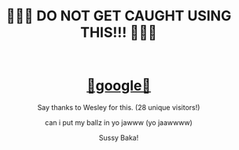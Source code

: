 <div align = 'center'>
  <h1>🚫🚫🚫 <strong>DO NOT GET CAUGHT USING THIS!!!</strong> 🚫🚫🚫</h1>

  <br>
  
  <h1><strong><a href = 'https://google.com/'>💖google💖</a></strong></h1>

  <p>Say thanks to Wesley for this. (28 unique visitors!)</p>
  <p>can i put my ballz in yo jawww (yo jaawwww)</p>
  <p>Sussy Baka!</p>
</div>
